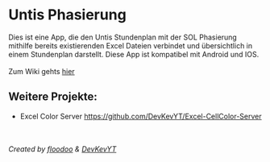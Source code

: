 # Untis Phasierung
Dies ist eine App, die den Untis Stundenplan mit der SOL Phasierung mithilfe bereits existierenden Excel Dateien verbindet und übersichtlich in einem Stundenplan darstellt.
Diese App ist kompatibel mit Android und IOS.
<br>
<br>
Zum Wiki gehts [hier](https://github.com/floodoo/untis_phasierung/wiki)

## Weitere Projekte:
* Excel Color Server <a>https://github.com/DevKevYT/Excel-CellColor-Server</a>

<br>
<br>
<i>Created by <a href="https://github.com/floodoo">floodoo</a> & <a href="https://github.com/DevKevYT">DevKevYT</a></i>
